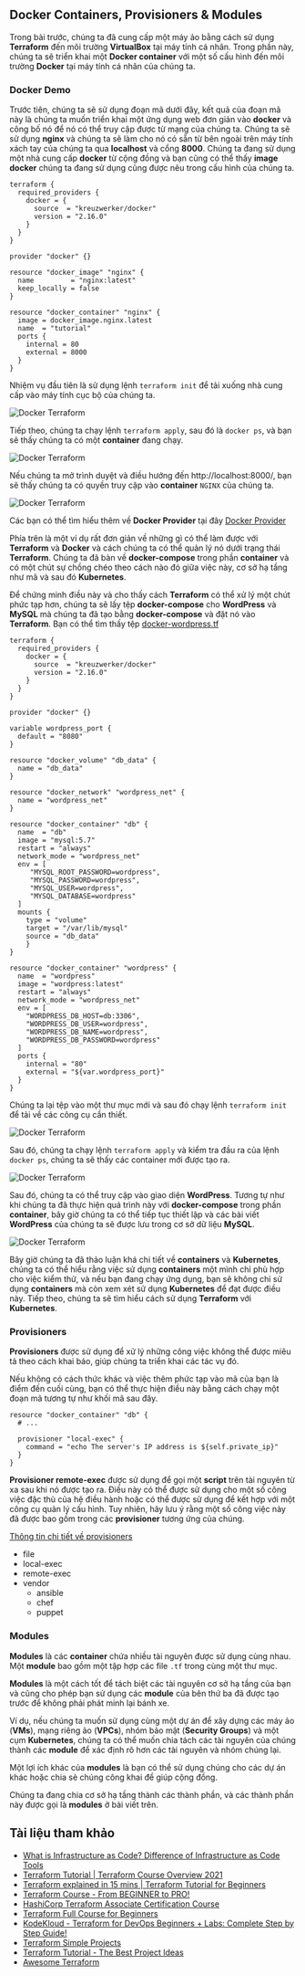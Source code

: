## Docker Containers, Provisioners & Modules

Trong bài trước, chúng ta đã cung cấp một máy ảo bằng cách sử dụng **Terraform** đến môi trường **VirtualBox** tại máy tính cá nhân. Trong phần này, chúng ta sẽ triển khai một **Docker container** với một số cấu hình đến môi trường **Docker** tại máy tính cá nhân của chúng ta.

### Docker Demo

Trước tiên, chúng ta sẽ sử dụng đoạn mã dưới đây, kết quả của đoạn mã này là chúng ta muốn triển khai một ứng dụng web đơn giản vào **docker** và công bố nó để nó có thể truy cập được từ mạng của chúng ta. Chúng ta sẽ sử dụng **nginx** và chúng ta sẽ làm cho nó có sẵn từ bên ngoài trên máy tính xách tay của chúng ta qua **localhost** và cổng **8000**. Chúng ta đang sử dụng một nhà cung cấp **docker** từ cộng đồng và bạn cũng có thể thấy **image docker** chúng ta đang sử dụng cũng được nêu trong cấu hình của chúng ta.

```
terraform {
  required_providers {
    docker = {
      source  = "kreuzwerker/docker"
      version = "2.16.0"
    }
  }
}

provider "docker" {}

resource "docker_image" "nginx" {
  name         = "nginx:latest"
  keep_locally = false
}

resource "docker_container" "nginx" {
  image = docker_image.nginx.latest
  name  = "tutorial"
  ports {
    internal = 80
    external = 8000
  }
}
```

Nhiệm vụ đầu tiên là sử dụng lệnh `terraform init` để tải xuống nhà cung cấp vào máy tính cục bộ của chúng ta.

![Docker Terraform](../../Image/../DevOps/Image/Terraform-Docker01.png)

Tiếp theo, chúng ta chạy lệnh `terraform apply`, sau đó là `docker ps`, và bạn sẽ thấy chúng ta có một **container** đang chạy.

![Docker Terraform](../../Image/../DevOps/Image/Terraform-Docker02.png)

Nếu chúng ta mở trình duyệt và điều hướng đến http://localhost:8000/, bạn sẽ thấy chúng ta có quyền truy cập vào **container** `NGINX` của chúng ta.

![Docker Terraform](../../Image/../DevOps/Image/Terraform-Docker03.png)

Các bạn có thể tìm hiểu thêm về **Docker Provider** tại đây [Docker Provider](https://registry.terraform.io/providers/kreuzwerker/docker/latest/docs/resources/container)

Phía trên là một ví dụ rất đơn giản về những gì có thể làm được với **Terraform** và **Docker** và cách chúng ta có thể quản lý nó dưới trạng thái **Terraform**. Chúng ta đã bàn về **docker-compose** trong phần **container** và có một chút sự chồng chéo theo cách nào đó giữa việc này, cơ sở hạ tầng như mã và sau đó **Kubernetes**.

Để chứng minh điều này và cho thấy cách **Terraform** có thể xử lý một chút phức tạp hơn, chúng ta sẽ lấy tệp **docker-compose** cho **WordPress** và **MySQL** mà chúng ta đã tạo bằng **docker-compose** và đặt nó vào **Terraform**. Bạn có thể tìm thấy tệp [docker-wordpress.tf](/Scripts//IaC/Docker-WordPress/docker-WordPress.tf)

```
terraform {
  required_providers {
    docker = {
      source  = "kreuzwerker/docker"
      version = "2.16.0"
    }
  }
}

provider "docker" {}

variable wordpress_port {
  default = "8080"
}

resource "docker_volume" "db_data" {
  name = "db_data"
}

resource "docker_network" "wordpress_net" {
  name = "wordpress_net"
}

resource "docker_container" "db" {
  name  = "db"
  image = "mysql:5.7"
  restart = "always"
  network_mode = "wordpress_net"
  env = [
     "MYSQL_ROOT_PASSWORD=wordpress",
     "MYSQL_PASSWORD=wordpress",
     "MYSQL_USER=wordpress",
     "MYSQL_DATABASE=wordpress"
  ]
  mounts {
    type = "volume"
    target = "/var/lib/mysql"
    source = "db_data"
    }
}

resource "docker_container" "wordpress" {
  name  = "wordpress"
  image = "wordpress:latest"
  restart = "always"
  network_mode = "wordpress_net"
  env = [
    "WORDPRESS_DB_HOST=db:3306",
    "WORDPRESS_DB_USER=wordpress",
    "WORDPRESS_DB_NAME=wordpress",
    "WORDPRESS_DB_PASSWORD=wordpress"
  ]
  ports {
    internal = "80"
    external = "${var.wordpress_port}"
  }
}
```

Chúng ta lại tệp vào một thư mục mới và sau đó chạy lệnh `terraform init` để tải về các công cụ cần thiết.

![Docker Terraform](../../Image/../DevOps/Image/Terraform-Docker04.png)

Sau đó, chúng ta chạy lệnh `terraform apply` và kiểm tra đầu ra của lệnh `docker ps`, chúng ta sẽ thấy các container mới được tạo ra.

![Docker Terraform](../../Image/../DevOps/Image/Terraform-Docker05.png)

Sau đó, chúng ta có thể truy cập vào giao diện **WordPress**. Tương tự như khi chúng ta đã thực hiện quá trình này với **docker-compose** trong phần **container**, bây giờ chúng ta có thể tiếp tục thiết lập và các bài viết **WordPress** của chúng ta sẽ được lưu trong cơ sở dữ liệu **MySQL**.

![Docker Terraform](../../Image/../DevOps/Image/Terraform-Docker06.png)

Bây giờ chúng ta đã thảo luận khá chi tiết về **containers** và **Kubernetes**, chúng ta có thể hiểu rằng việc sử dụng **containers** một mình chỉ phù hợp cho việc kiểm thử, và nếu bạn đang chạy ứng dụng, bạn sẽ không chỉ sử dụng **containers** mà còn xem xét sử dụng **Kubernetes** để đạt được điều này. Tiếp theo, chúng ta sẽ tìm hiểu cách sử dụng **Terraform** với **Kubernetes**.

### Provisioners

**Provisioners** được sử dụng để xử lý những công việc không thể được miêu tả theo cách khai báo, giúp chúng ta triển khai các tác vụ đó.

Nếu không có cách thức khác và việc thêm phức tạp vào mã của bạn là điểm đến cuối cùng, bạn có thể thực hiện điều này bằng cách chạy một đoạn mã tương tự như khối mã sau đây.

```
resource "docker_container" "db" {
  # ...

  provisioner "local-exec" {
    command = "echo The server's IP address is ${self.private_ip}"
  }
}

```

**Provisioner remote-exec** được sử dụng để gọi một **script** trên tài nguyên từ xa sau khi nó được tạo ra. Điều này có thể được sử dụng cho một số công việc đặc thù của hệ điều hành hoặc có thể được sử dụng để kết hợp với một công cụ quản lý cấu hình. Tuy nhiên, hãy lưu ý rằng một số công việc này đã được bao gồm trong các **provisioner** tương ứng của chúng.

[Thông tin chi tiết về provisioners](https://www.terraform.io/language/resources/provisioners/syntax)

- file
- local-exec
- remote-exec
- vendor
  - ansible
  - chef
  - puppet

### Modules

**Modules** là các **container** chứa nhiều tài nguyên được sử dụng cùng nhau. Một **module** bao gồm một tập hợp các file `.tf` trong cùng một thư mục.

**Modules** là một cách tốt để tách biệt các tài nguyên cơ sở hạ tầng của bạn và cũng cho phép bạn sử dụng các **module** của bên thứ ba đã được tạo trước để không phải phát minh lại bánh xe.

Ví dụ, nếu chúng ta muốn sử dụng cùng một dự án để xây dựng các máy ảo (**VMs**), mạng riêng ảo (**VPCs**), nhóm bảo mật (**Security Groups**) và một cụm **Kubernetes**, chúng ta có thể muốn chia tách các tài nguyên của chúng thành các **module** để xác định rõ hơn các tài nguyên và nhóm chúng lại.

Một lợi ích khác của **modules** là bạn có thể sử dụng chúng cho các dự án khác hoặc chia sẻ chúng công khai để giúp cộng đồng.

Chúng ta đang chia cơ sở hạ tầng thành các thành phần, và các thành phần này được gọi là **modules** ở bài viết trên.

## Tài liệu tham khảo

- [What is Infrastructure as Code? Difference of Infrastructure as Code Tools](https://www.youtube.com/watch?v=POPP2WTJ8es)
- [Terraform Tutorial | Terraform Course Overview 2021](https://www.youtube.com/watch?v=m3cKkYXl-8o)
- [Terraform explained in 15 mins | Terraform Tutorial for Beginners](https://www.youtube.com/watch?v=l5k1ai_GBDE)
- [Terraform Course - From BEGINNER to PRO!](https://www.youtube.com/watch?v=7xngnjfIlK4&list=WL&index=141&t=16s)
- [HashiCorp Terraform Associate Certification Course](https://www.youtube.com/watch?v=V4waklkBC38&list=WL&index=55&t=111s)
- [Terraform Full Course for Beginners](https://www.youtube.com/watch?v=EJ3N-hhiWv0&list=WL&index=39&t=27s)
- [KodeKloud - Terraform for DevOps Beginners + Labs: Complete Step by Step Guide!](https://www.youtube.com/watch?v=YcJ9IeukJL8&list=WL&index=16&t=11s)
- [Terraform Simple Projects](https://terraform.joshuajebaraj.com/)
- [Terraform Tutorial - The Best Project Ideas](https://www.youtube.com/watch?v=oA-pPa0vfks)
- [Awesome Terraform](https://github.com/shuaibiyy/awesome-terraform)